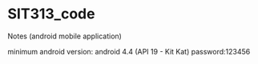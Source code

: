 # SIT313_code

Notes (android mobile application)

minimum android version: android 4.4 (API 19 - Kit Kat)
password:123456

